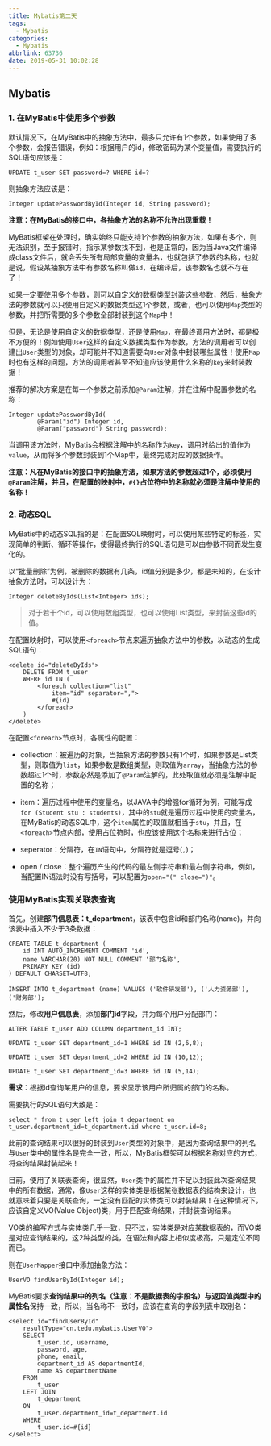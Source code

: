 ```yaml
---
title: Mybatis第二天
tags:
  - Mybatis
categories:
  - Mybatis
abbrlink: 63736
date: 2019-05-31 10:02:28
---
```

## Mybatis

### 1. 在MyBatis中使用多个参数

默认情况下，在MyBatis中的抽象方法中，最多只允许有1个参数，如果使用了多个参数，会报告错误，例如：根据用户的id，修改密码为某个变量值，需要执行的SQL语句应该是：

	UPDATE t_user SET password=? WHERE id=?

则抽象方法应该是：

	Integer updatePasswordById(Integer id, String password);

**注意：在MyBatis的接口中，各抽象方法的名称不允许出现重载！**

MyBatis框架在处理时，确实始终只能支持1个参数的抽象方法，如果有多个，则无法识别，至于报错时，指示某参数找不到，也是正常的，因为当Java文件编译成class文件后，就会丢失所有局部变量的变量名，也就包括了参数的名称，也就是说，假设某抽象方法中有参数名称叫做`id`，在编译后，该参数名也就不存在了！

如果一定要使用多个参数，则可以自定义的数据类型封装这些参数，然后，抽象方法的参数就可以只使用自定义的数据类型这1个参数，或者，也可以使用`Map`类型的参数，并把所需要的多个参数全部封装到这个`Map`中！

但是，无论是使用自定义的数据类型，还是使用`Map`，在最终调用方法时，都是极不方便的！例如使用`User`这样的自定义数据类型作为参数，方法的调用者可以创建出`User`类型的对象，却可能并不知道需要向`User`对象中封装哪些属性！使用`Map`时也有这样的问题，方法的调用者甚至不知道应该使用什么名称的`key`来封装数据！

推荐的解决方案是在每一个参数之前添加`@Param`注解，并在注解中配置参数的名称：

	Integer updatePasswordById(
			@Param("id") Integer id, 
			@Param("password") String password);

当调用该方法时，MyBatis会根据注解中的名称作为`key`，调用时给出的值作为`value`，从而将多个参数封装到1个Map中，最终完成对应的数据操作。

**注意：凡在MyBatis的接口中的抽象方法，如果方法的参数超过1个，必须使用`@Param`注解，并且，在配置的映射中，`#{}`占位符中的名称就必须是注解中使用的名称！**

### 2. 动态SQL

MyBatis中的动态SQL指的是：在配置SQL映射时，可以使用某些特定的标签，实现简单的判断、循环等操作，使得最终执行的SQL语句是可以由参数不同而发生变化的。

以“批量删除”为例，被删除的数据有几条，id值分别是多少，都是未知的，在设计抽象方法时，可以设计为：

	Integer deleteByIds(List<Integer> ids);

> 对于若干个id，可以使用数组类型，也可以使用List类型，来封装这些id的值。

在配置映射时，可以使用`<foreach>`节点来遍历抽象方法中的参数，以动态的生成SQL语句：

	<delete id="deleteByIds">
		DELETE FROM t_user
		WHERE id IN (
			<foreach collection="list"
				item="id" separator=",">
				#{id}
			</foreach>
		)
	</delete>

在配置`<foreach>`节点时，各属性的配置：

- collection：被遍历的对象，当抽象方法的参数只有1个时，如果参数是List类型，则取值为`list`，如果参数是数组类型，则取值为`array`，当抽象方法的参数超过1个时，参数必然是添加了`@Param`注解的，此处取值就必须是注解中配置的名称；

- item：遍历过程中使用的变量名，以JAVA中的增强for循环为例，可能写成`for (Student stu : students)`，其中的`stu`就是遍历过程中使用的变量名，在MyBatis的动态SQL中，这个`item`属性的取值就相当于`stu`，并且，在`<foreach>`节点内部，使用占位符时，也应该使用这个名称来进行占位；

- seperator：分隔符，在`IN`语句中，分隔符就是逗号(`,`)；

- open / close：整个遍历产生的代码的最左侧字符串和最右侧字符串，例如，当配置IN语法时没有写括号，可以配置为`open="(" close=")"`。

### 使用MyBatis实现关联表查询

首先，创建**部门信息表：t_department**，该表中包含id和部门名称(name)，并向该表中插入不少于3条数据：

	CREATE TABLE t_department (
		id INT AUTO_INCREMENT COMMENT 'id',
		name VARCHAR(20) NOT NULL COMMENT '部门名称',
		PRIMARY KEY (id)
	) DEFAULT CHARSET=UTF8;

	INSERT INTO t_department (name) VALUES ('软件研发部'), ('人力资源部'), ('财务部');

然后，修改**用户信息表**，添加**部门id**字段，并为每个用户分配部门：

	ALTER TABLE t_user ADD COLUMN department_id INT;

	UPDATE t_user SET department_id=1 WHERE id IN (2,6,8);

	UPDATE t_user SET department_id=2 WHERE id IN (10,12);

	UPDATE t_user SET department_id=3 WHERE id IN (5,14);

**需求**：根据id查询某用户的信息，要求显示该用户所归属的部门的名称。

需要执行的SQL语句大致是：

	select * from t_user left join t_department on t_user.department_id=t_department.id where t_user.id=8;

此前的查询结果可以很好的封装到`User`类型的对象中，是因为查询结果中的列名与`User`类中的属性名是完全一致，所以，MyBatis框架可以根据名称对应的方式，将查询结果封装起来！

目前，使用了关联表查询，很显然，`User`类中的属性并不足以封装此次查询结果中的所有数据，通常，像`User`这样的实体类是根据某张数据表的结构来设计，也就意味着只要是关联查询，一定没有匹配的实体类可以封装结果！在这种情况下，应该自定义VO(Value Object)类，用于匹配查询结果，并封装查询结果。

VO类的编写方式与实体类几乎一致，只不过，实体类是对应某数据表的，而VO类是对应查询结果的，这2种类型的类，在语法和内容上相似度极高，只是定位不同而已。

则在`UserMapper`接口中添加抽象方法：

	UserVO findUserById(Integer id);

MyBatis要求**查询结果中的列名（注意：不是数据表的字段名）**与**返回值类型中的属性名**保持一致，所以，当名称不一致时，应该在查询的字段列表中取别名：

	<select id="findUserById"
		resultType="cn.tedu.mybatis.UserVO">
		SELECT 
			t_user.id, username,
			password, age,
			phone, email,
			department_id AS departmentId, 
			name AS departmentName
		FROM 
			t_user 
		LEFT JOIN
			t_department 
		ON 
			t_user.department_id=t_department.id 
		WHERE 
			t_user.id=#{id}
	</select>











